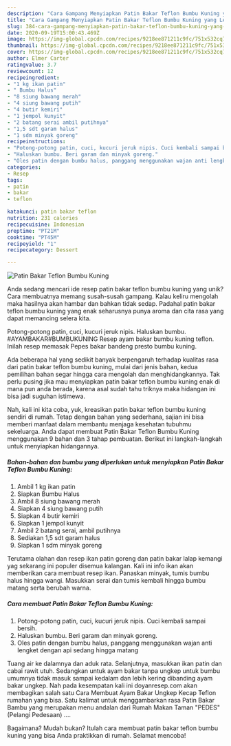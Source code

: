 ```yaml
---
description: "Cara Gampang Menyiapkan Patin Bakar Teflon Bumbu Kuning yang Lezat Sekali"
title: "Cara Gampang Menyiapkan Patin Bakar Teflon Bumbu Kuning yang Lezat Sekali"
slug: 384-cara-gampang-menyiapkan-patin-bakar-teflon-bumbu-kuning-yang-lezat-sekali
date: 2020-09-19T15:00:43.469Z
image: https://img-global.cpcdn.com/recipes/9218ee871211c9fc/751x532cq70/patin-bakar-teflon-bumbu-kuning-foto-resep-utama.jpg
thumbnail: https://img-global.cpcdn.com/recipes/9218ee871211c9fc/751x532cq70/patin-bakar-teflon-bumbu-kuning-foto-resep-utama.jpg
cover: https://img-global.cpcdn.com/recipes/9218ee871211c9fc/751x532cq70/patin-bakar-teflon-bumbu-kuning-foto-resep-utama.jpg
author: Elmer Carter
ratingvalue: 3.7
reviewcount: 12
recipeingredient:
- "1 kg ikan patin"
- " Bumbu Halus"
- "8 siung bawang merah"
- "4 siung bawang putih"
- "4 butir kemiri"
- "1 jempol kunyit"
- "2 batang serai ambil putihnya"
- "1,5 sdt garam halus"
- "1 sdm minyak goreng"
recipeinstructions:
- "Potong-potong patin, cuci, kucuri jeruk nipis. Cuci kembali sampai bersih."
- "Haluskan bumbu. Beri garam dan minyak goreng."
- "Oles patin dengan bumbu halus, panggang menggunakan wajan anti lengket dengan api sedang hingga matang"
categories:
- Resep
tags:
- patin
- bakar
- teflon

katakunci: patin bakar teflon 
nutrition: 231 calories
recipecuisine: Indonesian
preptime: "PT21M"
cooktime: "PT45M"
recipeyield: "1"
recipecategory: Dessert

---
```



![Patin Bakar Teflon Bumbu Kuning](https://img-global.cpcdn.com/recipes/9218ee871211c9fc/751x532cq70/patin-bakar-teflon-bumbu-kuning-foto-resep-utama.jpg)

Anda sedang mencari ide resep patin bakar teflon bumbu kuning yang unik? Cara membuatnya memang susah-susah gampang. Kalau keliru mengolah maka hasilnya akan hambar dan bahkan tidak sedap. Padahal patin bakar teflon bumbu kuning yang enak seharusnya punya aroma dan cita rasa yang dapat memancing selera kita.

Potong-potong patin, cuci, kucuri jeruk nipis. Haluskan bumbu. #AYAMBAKAR#BUMBUKUNING Resep ayam bakar bumbu kuning teflon. Inilah resep memasak Pepes bakar bandeng presto bumbu kuning.

Ada beberapa hal yang sedikit banyak berpengaruh terhadap kualitas rasa dari patin bakar teflon bumbu kuning, mulai dari jenis bahan, kedua pemilihan bahan segar hingga cara mengolah dan menghidangkannya. Tak perlu pusing jika mau menyiapkan patin bakar teflon bumbu kuning enak di mana pun anda berada, karena asal sudah tahu triknya maka hidangan ini bisa jadi suguhan istimewa.


Nah, kali ini kita coba, yuk, kreasikan patin bakar teflon bumbu kuning sendiri di rumah. Tetap dengan bahan yang sederhana, sajian ini bisa memberi manfaat dalam membantu menjaga kesehatan tubuhmu sekeluarga. Anda dapat membuat Patin Bakar Teflon Bumbu Kuning menggunakan 9 bahan dan 3 tahap pembuatan. Berikut ini langkah-langkah untuk menyiapkan hidangannya.

<!--inarticleads1-->

##### Bahan-bahan dan bumbu yang diperlukan untuk menyiapkan Patin Bakar Teflon Bumbu Kuning:

1. Ambil 1 kg ikan patin
1. Siapkan  Bumbu Halus
1. Ambil 8 siung bawang merah
1. Siapkan 4 siung bawang putih
1. Siapkan 4 butir kemiri
1. Siapkan 1 jempol kunyit
1. Ambil 2 batang serai, ambil putihnya
1. Sediakan 1,5 sdt garam halus
1. Siapkan 1 sdm minyak goreng


Terutama olahan dan resep ikan patin goreng dan patin bakar lalap kemangi yag sekarang ini populer disemua kalangan. Kali ini info ikan akan memberikan cara membuat resep ikan. Panaskan minyak, tumis bumbu halus hingga wangi. Masukkan serai dan tumis kembali hingga bumbu matang serta berubah warna. 

<!--inarticleads2-->

##### Cara membuat Patin Bakar Teflon Bumbu Kuning:

1. Potong-potong patin, cuci, kucuri jeruk nipis. Cuci kembali sampai bersih.
1. Haluskan bumbu. Beri garam dan minyak goreng.
1. Oles patin dengan bumbu halus, panggang menggunakan wajan anti lengket dengan api sedang hingga matang


Tuang air ke dalamnya dan aduk rata. Selanjutnya, masukkan ikan patin dan cabai rawit utuh. Sedangkan untuk ayam bakar tanpa ungkep untuk bumbu umumnya tidak masuk sampai kedalam dan lebih kering dibanding ayam bakar ungkep. Nah pada kesempatan kali ini doyanresep.com akan membagikan salah satu Cara Membuat Ayam Bakar Ungkep Kecap Teflon rumahan yang bisa. Satu kalimat untuk menggambarkan rasa Patin Bakar Bambu yang merupakan menu andalan dari Rumah Makan Taman &#34;PEDES&#34; (Pelangi Pedesaan) …. 

Bagaimana? Mudah bukan? Itulah cara membuat patin bakar teflon bumbu kuning yang bisa Anda praktikkan di rumah. Selamat mencoba!
